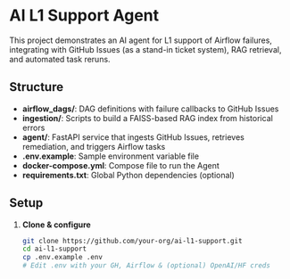 # AI L1 Support Agent

This project demonstrates an AI agent for L1 support of Airflow failures, integrating with GitHub Issues (as a stand-in ticket system), RAG retrieval, and automated task reruns.

## Structure

- **airflow_dags/**: DAG definitions with failure callbacks to GitHub Issues  
- **ingestion/**: Scripts to build a FAISS-based RAG index from historical errors  
- **agent/**: FastAPI service that ingests GitHub Issues, retrieves remediation, and triggers Airflow tasks  
- **.env.example**: Sample environment variable file  
- **docker-compose.yml**: Compose file to run the Agent  
- **requirements.txt**: Global Python dependencies (optional)  

## Setup

1. **Clone & configure**  
   ```bash
   git clone https://github.com/your-org/ai-l1-support.git
   cd ai-l1-support
   cp .env.example .env
   # Edit .env with your GH, Airflow & (optional) OpenAI/HF creds